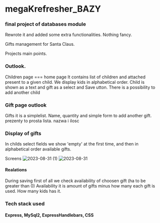 # megaKrefresher_BAZY

### final project of databases module
Rewrote it and added some extra functionalities. Nothing fancy.

 Gifts management for Santa Claus.

 Projects main points.
 ### Outlook.
 Children page === home page
 It contains list of children and attached present  to a given child. We display kids in alphabetical order.
 Child is shown as a text and gift as a select and Save utton.
 There is a possibility to add another child

### Gift page outlook
Gifts it is a simplelist. Name, quantity and simple form to add another gift.
prezenty to prosta lista. nazwa i ilosc

### Display of gifts
In childs select fields we show 'empty' at the first time, and then in alphabetical order available gifts.

Screens
![2023-08-31 (1)](https://github.com/L00ka5z78/megaKrefresher_BAZY/assets/110019733/3d275942-1984-49c5-ad3f-b8309cf64d34)
![2023-08-31](https://github.com/L00ka5z78/megaKrefresher_BAZY/assets/110019733/4a8e9767-f026-4518-a5c1-f3792df1a10f)


#### Realations
During saving first of all we check availability of choosen gift (ha to be greater than 0)
Availability it is amount of gifts minus how many each gift is used. How many kids has it.

### Tech stack used
#### Express, MySql2, ExpressHandlebars, CSS
